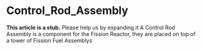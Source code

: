 # Control_Rod_Assembly

**This article is a stub.**
Please help us by expanding it A Control Rod Assembly is a component for the Fission Reactor, they are placed on top of a tower of Fission Fuel Assemblys